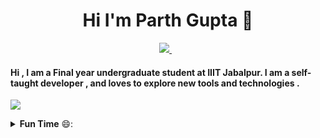 <h1 align='center'>
  Hi I'm Parth Gupta 👋
</h1>

<p align='center' >
    <a href="https://www.linkedin.com/in/parthgpta">
    <img src="https://img.shields.io/badge/linkedin-%230077B5.svg?&style=for-the-badge&logo=linkedin&logoColor=white" />
  </a>&nbsp;&nbsp;
</p>

 <h4  >Hi , I am a Final year undergraduate student at IIIT Jabalpur. I am a self-taught developer , and loves to explore new tools and technologies .</h4>
 <p>
  <img src ="https://github-readme-stats.vercel.app/api/top-langs/?username=parthgpta&layout=compact&hide_border=true&langs_count=10&hide=tex,Batchfile,php,PowerShell,Tcl">
  </p>
  
  
<details> 
 <summary><b>Fun Time</b> 😄: </summary>
  <p align= 'center'>
  <img src="https://readme-jokes.vercel.app/api">
 </p>
<br>
<!--


<!--
**parthgpta/parthgpta** is a ✨ _special_ ✨ repository because its `README.md` (this file) appears on your GitHub profile.

Here are some ideas to get you started:

- 🔭 I’m currently working on ...
- 🌱 I’m currently learning ...
- 👯 I’m looking to collaborate on ...
- 🤔 I’m looking for help with ...
- 💬 Ask me about ...
- 📫 How to reach me: ...
- 😄 Pronouns: ...
- ⚡ Fun fact: ...
-->
